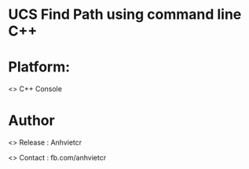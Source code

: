 # UCS Find Path using command line C++

Platform:
======

<> C++ Console

Author
============

<> Release : Anhvietcr

<> Contact	: fb.com/anhvietcr
